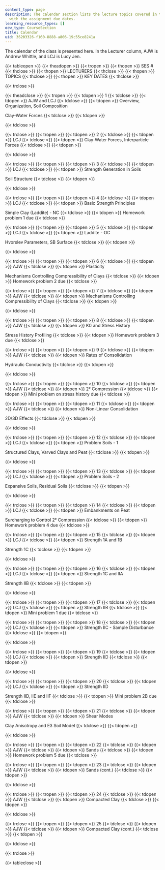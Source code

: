 ```yaml
---
content_type: page
description: The calendar section lists the lecture topics covered in the course along
  with the assignment due dates.
learning_resource_types: []
ocw_type: CourseSection
title: Calendar
uid: 36203326-f160-8888-a806-19c55ce8241a
---
```


The calendar of the class is presented here. In the Lecturer column, AJW is Andrew Whittle, and LCJ is Lucy Jen.

{{< tableopen >}}
{{< theadopen >}}
{{< tropen >}}
{{< thopen >}}
SES #
{{< thclose >}}
{{< thopen >}}
LECTURERS
{{< thclose >}}
{{< thopen >}}
TOPICS
{{< thclose >}}
{{< thopen >}}
KEY DATES
{{< thclose >}}

{{< trclose >}}

{{< theadclose >}}
{{< tropen >}}
{{< tdopen >}}
1
{{< tdclose >}}
{{< tdopen >}}
AJW and LCJ
{{< tdclose >}}
{{< tdopen >}}
Overview, Organization, Soil Composition  
  
Clay-Water Forces
{{< tdclose >}}
{{< tdopen >}}

{{< tdclose >}}

{{< trclose >}}
{{< tropen >}}
{{< tdopen >}}
2
{{< tdclose >}}
{{< tdopen >}}
LCJ
{{< tdclose >}}
{{< tdopen >}}
Clay-Water Forces, Interparticle Forces
{{< tdclose >}}
{{< tdopen >}}

{{< tdclose >}}

{{< trclose >}}
{{< tropen >}}
{{< tdopen >}}
3
{{< tdclose >}}
{{< tdopen >}}
LCJ
{{< tdclose >}}
{{< tdopen >}}
Strength Generation in Soils  
  
Soil Structure
{{< tdclose >}}
{{< tdopen >}}

{{< tdclose >}}

{{< trclose >}}
{{< tropen >}}
{{< tdopen >}}
4
{{< tdclose >}}
{{< tdopen >}}
LCJ
{{< tdclose >}}
{{< tdopen >}}
Basic Strength Principles  
  
Simple Clay (Laddite) - NC
{{< tdclose >}}
{{< tdopen >}}
Homework problem 1 due
{{< tdclose >}}

{{< trclose >}}
{{< tropen >}}
{{< tdopen >}}
5
{{< tdclose >}}
{{< tdopen >}}
LCJ
{{< tdclose >}}
{{< tdopen >}}
Laddite - OC  
  
Hvorslev Parameters, SB Surface
{{< tdclose >}}
{{< tdopen >}}

{{< tdclose >}}

{{< trclose >}}
{{< tropen >}}
{{< tdopen >}}
6
{{< tdclose >}}
{{< tdopen >}}
AJW
{{< tdclose >}}
{{< tdopen >}}
Plasticity  
  
Mechanisms Controlling Compressibility of Clays
{{< tdclose >}}
{{< tdopen >}}
Homework problem 2 due
{{< tdclose >}}

{{< trclose >}}
{{< tropen >}}
{{< tdopen >}}
7
{{< tdclose >}}
{{< tdopen >}}
AJW
{{< tdclose >}}
{{< tdopen >}}
Mechanisms Controlling Compressibility of Clays
{{< tdclose >}}
{{< tdopen >}}

{{< tdclose >}}

{{< trclose >}}
{{< tropen >}}
{{< tdopen >}}
8
{{< tdclose >}}
{{< tdopen >}}
AJW
{{< tdclose >}}
{{< tdopen >}}
K0 and Stress History  
  
Stress History Profiling
{{< tdclose >}}
{{< tdopen >}}
Homework problem 3 due
{{< tdclose >}}

{{< trclose >}}
{{< tropen >}}
{{< tdopen >}}
9
{{< tdclose >}}
{{< tdopen >}}
AJW
{{< tdclose >}}
{{< tdopen >}}
Rates of Consolidation  
  
Hydraulic Conductivity
{{< tdclose >}}
{{< tdopen >}}

{{< tdclose >}}

{{< trclose >}}
{{< tropen >}}
{{< tdopen >}}
10
{{< tdclose >}}
{{< tdopen >}}
AJW
{{< tdclose >}}
{{< tdopen >}}
2° Compression
{{< tdclose >}}
{{< tdopen >}}
Mini problem on stress history due
{{< tdclose >}}

{{< trclose >}}
{{< tropen >}}
{{< tdopen >}}
11
{{< tdclose >}}
{{< tdopen >}}
AJW
{{< tdclose >}}
{{< tdopen >}}
Non-Linear Consolidation  
  
2D/3D Effects
{{< tdclose >}}
{{< tdopen >}}

{{< tdclose >}}

{{< trclose >}}
{{< tropen >}}
{{< tdopen >}}
12
{{< tdclose >}}
{{< tdopen >}}
LCJ
{{< tdclose >}}
{{< tdopen >}}
Problem Soils - 1  
  
Structured Clays, Varved Clays and Peat
{{< tdclose >}}
{{< tdopen >}}

{{< tdclose >}}

{{< trclose >}}
{{< tropen >}}
{{< tdopen >}}
13
{{< tdclose >}}
{{< tdopen >}}
LCJ
{{< tdclose >}}
{{< tdopen >}}
Problem Soils - 2  
  
Expansive Soils, Residual Soils
{{< tdclose >}}
{{< tdopen >}}

{{< tdclose >}}

{{< trclose >}}
{{< tropen >}}
{{< tdopen >}}
14
{{< tdclose >}}
{{< tdopen >}}
LCJ
{{< tdclose >}}
{{< tdopen >}}
Embankments on Peat  
  
Surcharging to Control 2° Compression
{{< tdclose >}}
{{< tdopen >}}
Homework problem 4 due
{{< tdclose >}}

{{< trclose >}}
{{< tropen >}}
{{< tdopen >}}
15
{{< tdclose >}}
{{< tdopen >}}
LCJ
{{< tdclose >}}
{{< tdopen >}}
Strength 1A and 1B  
  
Strength 1C
{{< tdclose >}}
{{< tdopen >}}

{{< tdclose >}}

{{< trclose >}}
{{< tropen >}}
{{< tdopen >}}
16
{{< tdclose >}}
{{< tdopen >}}
LCJ
{{< tdclose >}}
{{< tdopen >}}
Strength 1C and IIA  
  
Strength IIB
{{< tdclose >}}
{{< tdopen >}}

{{< tdclose >}}

{{< trclose >}}
{{< tropen >}}
{{< tdopen >}}
17
{{< tdclose >}}
{{< tdopen >}}
LCJ
{{< tdclose >}}
{{< tdopen >}}
Strength IIB
{{< tdclose >}}
{{< tdopen >}}
Mini problem 1 due
{{< tdclose >}}

{{< trclose >}}
{{< tropen >}}
{{< tdopen >}}
18
{{< tdclose >}}
{{< tdopen >}}
LCJ
{{< tdclose >}}
{{< tdopen >}}
Strength IIC - Sample Disturbance
{{< tdclose >}}
{{< tdopen >}}

{{< tdclose >}}

{{< trclose >}}
{{< tropen >}}
{{< tdopen >}}
19
{{< tdclose >}}
{{< tdopen >}}
LCJ
{{< tdclose >}}
{{< tdopen >}}
Strength IID
{{< tdclose >}}
{{< tdopen >}}

{{< tdclose >}}

{{< trclose >}}
{{< tropen >}}
{{< tdopen >}}
20
{{< tdclose >}}
{{< tdopen >}}
LCJ
{{< tdclose >}}
{{< tdopen >}}
Strength IID  
  
Strength IID, IIE and IIF
{{< tdclose >}}
{{< tdopen >}}
Mini problem 2B due
{{< tdclose >}}

{{< trclose >}}
{{< tropen >}}
{{< tdopen >}}
21
{{< tdclose >}}
{{< tdopen >}}
AJW
{{< tdclose >}}
{{< tdopen >}}
Shear Modes  
  
Clay Anisotropy and E3 Soil Model
{{< tdclose >}}
{{< tdopen >}}

{{< tdclose >}}

{{< trclose >}}
{{< tropen >}}
{{< tdopen >}}
22
{{< tdclose >}}
{{< tdopen >}}
AJW
{{< tdclose >}}
{{< tdopen >}}
Sands
{{< tdclose >}}
{{< tdopen >}}
Homework problem 5 due
{{< tdclose >}}

{{< trclose >}}
{{< tropen >}}
{{< tdopen >}}
23
{{< tdclose >}}
{{< tdopen >}}
AJW
{{< tdclose >}}
{{< tdopen >}}
Sands (cont.)
{{< tdclose >}}
{{< tdopen >}}

{{< tdclose >}}

{{< trclose >}}
{{< tropen >}}
{{< tdopen >}}
24
{{< tdclose >}}
{{< tdopen >}}
AJW
{{< tdclose >}}
{{< tdopen >}}
Compacted Clay
{{< tdclose >}}
{{< tdopen >}}

{{< tdclose >}}

{{< trclose >}}
{{< tropen >}}
{{< tdopen >}}
25
{{< tdclose >}}
{{< tdopen >}}
AJW
{{< tdclose >}}
{{< tdopen >}}
Compacted Clay (cont.)
{{< tdclose >}}
{{< tdopen >}}

{{< tdclose >}}

{{< trclose >}}

{{< tableclose >}}